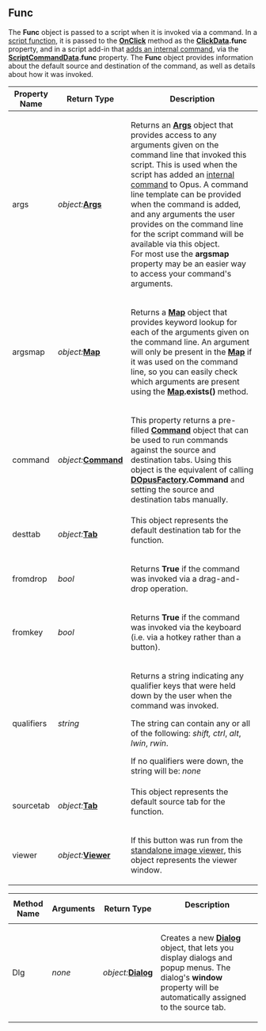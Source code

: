 ## Func

The **Func** object is passed to a script when it is invoked via a command. In a [script function](/Manual/scripting/script_functions.md), it is passed to the **[OnClick](../scripting_events/onclick.md)** method as the **[ClickData](clickdata.md).func** property, and in a script add-in that [adds an internal command](/Manual/scripting/example_scripts/adding_a_new_internal_command.md), via the **[ScriptCommandData](scriptcommanddata.md).func** property. The **Func** object provides information about the default source and destination of the command, as well as details about how it was invoked.

<table>
<thead><tr><th>
Property Name</th><th>
Return Type</th><th>
Description
</th></tr></thead><tbody><tr><td>
args</td><td>

*object:***[Args](args.md)**</td><td>

Returns an **[Args](args.md)** object that provides access to any arguments given on the command line that invoked this script. This is used when the script has added an [internal command](/Manual/scripting/example_scripts/adding_a_new_internal_command.md) to Opus. A command line template can be provided when the command is added, and any arguments the user provides on the command line for the script command will be available via this object.  
For most use the **argsmap** property may be an easier way to access your command's arguments.
</td></tr><tr><td>
argsmap</td><td>

*object:***[Map](map.md)**</td><td>

Returns a **[Map](map.md)** object that provides keyword lookup for each of the arguments given on the command line. An argument will only be present in the **[Map](map.md)** if it was used on the command line, so you can easily check which arguments are present using the **[Map](map.md).exists()** method.
</td></tr><tr><td>
command</td><td>

*object:***[Command](command.md)**</td><td>

This property returns a pre-filled **[Command](command.md)** object that can be used to run commands against the source and destination tabs. Using this object is the equivalent of calling **[DOpusFactory](dopusfactory.md).Command** and setting the source and destination tabs manually.
</td></tr><tr><td>
desttab</td><td>

*object:***[Tab](tab.md)**</td><td>
This object represents the default destination tab for the function.
</td></tr><tr><td>
fromdrop</td><td>

*bool*</td><td>

Returns **True** if the command was invoked via a drag-and-drop operation.
</td></tr><tr><td>
fromkey</td><td>

*bool*</td><td>

Returns **True** if the command was invoked via the keyboard (i.e. via a hotkey rather than a button).
</td></tr><tr><td>
qualifiers</td><td>

*string*</td><td>

Returns a string indicating any qualifier keys that were held down by the user when the command was invoked.

The string can contain any or all of the following: *shift,* *ctrl*, *alt*, *lwin*, *rwin*.

If no qualifiers were down, the string will be: *none*
</td></tr><tr><td>
sourcetab</td><td>

*object:***[Tab](tab.md)**</td><td>
This object represents the default source tab for the function.
</td></tr><tr><td>
viewer</td><td>

*object:***[Viewer](viewer.md)**</td><td>

If this button was run from the [standalone image viewer](/Manual/additional_functionality/viewing_images/README.md), this object represents the viewer window.
</td></tr></tbody>
</table>

<table>
<thead><tr><th>
Method Name</th><th>

**Arguments**</th><th>
Return Type</th><th>
Description
</th></tr></thead><tbody><tr><td>
Dlg</td><td>

*none*</td><td>

*object:***[Dialog](dialog.md)**</td><td>

Creates a new **[Dialog](dialog.md)** object, that lets you display dialogs and popup menus. The dialog's **window** property will be automatically assigned to the source tab.
</td></tr></tbody>
</table>

